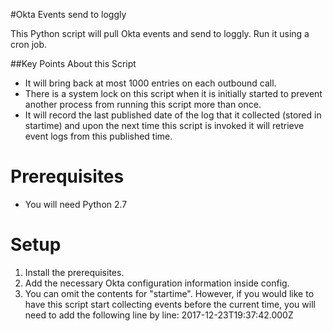 #Okta Events send to loggly

This Python script will pull Okta events and send to loggly. Run it using a cron job.

##Key Points About this Script
- It will bring back at most 1000 entries on each outbound call. 
- There is a system lock on this script when it is initially started to prevent another process from running this script more than once.
- It will record the last published date of the log that it collected (stored in startime) and upon the next time this script is invoked it will retrieve event logs from this published time.
 
# Prerequisites
-	You will need Python 2.7

# Setup
1. Install the prerequisites.
2. Add the necessary Okta configuration information inside config.
3. You can omit the contents for "startime". However, if you would like to have this script start collecting events before the current time, you will need to add the following line by line:
 2017-12-23T19:37:42.000Z  
